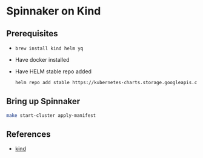 
# Spinnaker on Kind

## Prerequisites

* `brew install kind helm yq`
* Have docker installed
* Have HELM stable repo added

    ```sh
    helm repo add stable https://kubernetes-charts.storage.googleapis.com/
    ```

## Bring up Spinnaker

```sh
make start-cluster apply-manifest
```

## References

* [kind](https://kind.sigs.k8s.io/)
